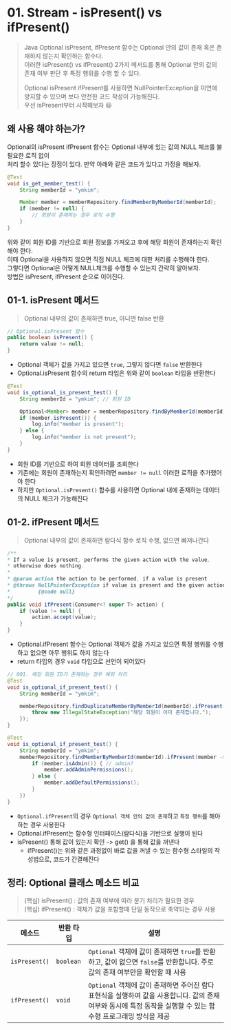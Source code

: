 # 01. Stream - isPresent() vs ifPresent()

> Java Optional isPresent, ifPresent 함수는 Optional 안의 값이 존재 혹은 존재하지 않는지 확인하는 함수다.  
> 이러한 isPresent() vs ifPresent() 2가지 메서드를 통해 Optional 안의 값의 존재 여부 판단 후 특정 행위를 수행 할 수 있다.  
>   
> Optional isPresent ifPresent를 사용하면 NullPointerException을 미연에 방지할 수 있으며 보다 안전한 코드 작성이 가능해진다.  
> 우선 isPresent부터 시작해보자 😃

## 왜 사용 해야 하는가?

Optional의 isPresent ifPresent 함수는 Optional 내부에 있는 값의 NULL 체크를 불필요한 로직 없이  
처리 할수 있다는 장점이 있다. 만약 아래와 같은 코드가 있다고 가정을 해보자.

```java
@Test
void is_get_member_test() {
    String memberId = "ymkim";

    Member member = memberRepository.findMemberByMemberId(memberId);
    if (member != null) {
        // 회원이 존재하는 경우 로직 수행
    }
}
```

위와 같이 회원 ID를 기반으로 회원 정보를 가져오고 후에 해당 회원이 존재하는지 확인해야 한다.  
이때 Optional을 사용하지 않으면 직접 NULL 체크에 대한 처리를 수행해야 한다.  
그렇다면 Optional은 어떻게 NULL체크를 수행할 수 있는지 간략히 알아보자.  
방법은 isPresent, ifPresent 순으로 이어진다.

## 01-1. isPresent 메서드

> Optional 내부의 값이 존재하면 true, 아니면 false 반환

```java
// Optional.isPresent 함수
public boolean isPresent() {
    return value != null;
}
```

- Optional 객체가 값을 가지고 있으면 `true`, 그렇지 않다면 `false` 반환한다
- Optional.isPresent 함수의 return 타입은 위와 같이 `boolean` 타입을 반환한다

```java
@Test
void is_optional_is_present_test() {
    String memberId = "ymkim"; // 회원 ID

    Optional<Member> member = memberRepository.findByMemberId(memberId); // 회원 ID 기반 조회
    if (member.isPresent()) {
        log.info("member is present");
    } else {
        log.info("member is not present");
    }
} 
```

- 회원 ID를 기반으로 하여 회원 데이터를 조회한다
- 기존에는 회원이 존재하는지 확인하려면 `member != null` 이러한 로직을 추가했어야 한다
- 하지만 `Optional.isPresent()` 함수를 사용하면 Optional 내에 존재하는 데이터의 NULL 체크가 가능해진다

## 01-2. ifPresent 메서드

> Optional 내부의 값이 존재하면 람다식 함수 로직 수행, 없으면 빠져나간다

```java
/**
* If a value is present, performs the given action with the value,
* otherwise does nothing.
*
* @param action the action to be performed, if a value is present
* @throws NullPointerException if value is present and the given action is
*         {@code null}
*/
public void ifPresent(Consumer<? super T> action) {
    if (value != null) {
        action.accept(value);
    }
}
```

- Optional.ifPresent 함수는 Optional 객체가 값을 가지고 있으면 특정 행위를 수행하고 없으면 아무 행위도 하지 않는다
- return 타입의 경우 `void` 타입으로 선언이 되어있다

```java
// 001. 해당 회원 ID가 존재하는 경우 예외 처리
@Test
void is_optional_if_present_test() {
    String memberId = "ymkim";

    memberRepository.findDuplicateMemberByMemberId(memberId).ifPresent(member -> {
        throw new IllegalStateException("해당 회원이 이미 존재합니다.");
    });
}
```

```java
@Test
void is_optional_if_present_test() {
    String memberId = "ymkim";
    memberRepository.findMemberByMemberId(memberId).ifPresent(member -> {
        if (member.isAdmin()) { // admin?
            member.addAdminPermissions();
        } else {
            member.addDefaultPermissions();
        }
    })
}
```

- `Optional.ifPresent`의 경우 `Optional 객체 안의 값이 존재`하고 `특정 행위`를 해야 하는 경우 사용한다
- Optional.ifPresent는 함수형 인터페이스(람다식)을 기반으로 실행이 된다
- isPresent() 통해 값이 있는지 확인 -> get() 을 통해 값을 꺼낸다
  - ifPresent()는 위와 같은 과정없이 바로 값을 꺼낼 수 있는 함수형 스타일의 작성법으로, 코드가 간결해진다

## 정리: Optional 클래스 메소드 비교

> (핵심) isPresent() : 값의 존재 여부에 따라 분기 처리가 필요한 경우  
> (핵심) ifPresent() : 객체가 값을 포함할때 단일 동작으로 축약되는 경우 사용

| 메소드        | 반환 타입  | 설명 |
|--------------|----------|----------------------------------------------|
| `isPresent()` | `boolean` | `Optional` 객체에 값이 존재하면 `true`를 반환하고, 값이 없으면 `false`를 반환합니다. 주로 값의 존재 여부만을 확인할 때 사용 |
| `ifPresent()` | `void`    | `Optional` 객체에 값이 존재하면 주어진 람다 표현식을 실행하여 값을 사용합니다. 값의 존재 여부와 동시에 특정 동작을 실행할 수 있는 함수형 프로그래밍 방식을 제공 |
